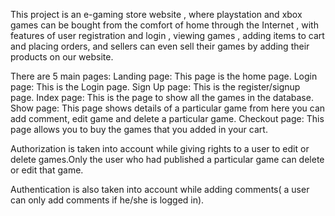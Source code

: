 This project is an e-gaming store website , where playstation
and xbox games can be bought from the comfort of home through the Internet , with features of user registration and login , viewing games , adding items to cart and placing orders, and sellers can even sell their games by adding their products on our website.

There are 5 main pages:
Landing page: This page is the home page.
Login page: This is the Login page.
Sign Up page: This is the register/signup page.
Index page: This is the page to show all the games in the database.
Show page: This page shows details of a particular game from here you can add comment, edit game and delete a particular game.
Checkout page: This page allows you to buy the games that you added in your cart.

Authorization is taken into account while giving rights to a user to edit or delete games.Only the user who had published a particular game can delete or edit that game.

Authentication is also taken into account while adding comments( a user can only add comments if he/she is logged in).

